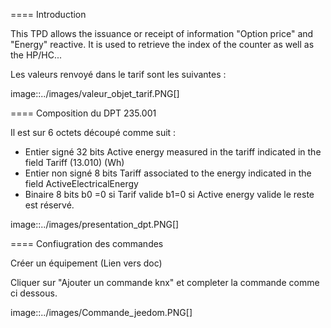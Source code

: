==== Introduction

This TPD allows the issuance or receipt of information "Option price" and "Energy" reactive. It is used to retrieve the index of the counter as well as the HP/HC...

Les valeurs renvoyé dans le tarif sont les suivantes :

image::../images/valeur_objet_tarif.PNG[]

==== Composition du DPT 235.001

Il est sur 6 octets découpé comme suit :

* Entier signé 32 bits Active energy measured in the tariff indicated in the field Tariff (13.010) (Wh)  
* Entier non signé 8 bits Tariff associated to the energy indicated in the field ActiveElectricalEnergy   
* Binaire 8 bits b0 =0 si Tarif valide b1=0 si Active energy valide le reste est réservé.

image::../images/presentation_dpt.PNG[]

==== Confiugration des commandes

Créer un équipement (Lien vers doc)

Cliquer sur "Ajouter un commande knx" et completer la commande comme ci dessous.

image::../images/Commande_jeedom.PNG[]